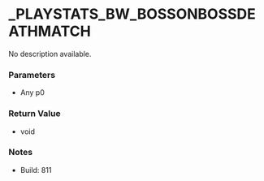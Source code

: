 # _PLAYSTATS_BW_BOSSONBOSSDEATHMATCH

No description available.

### Parameters
* Any p0

### Return Value
* void

### Notes
* Build: 811

